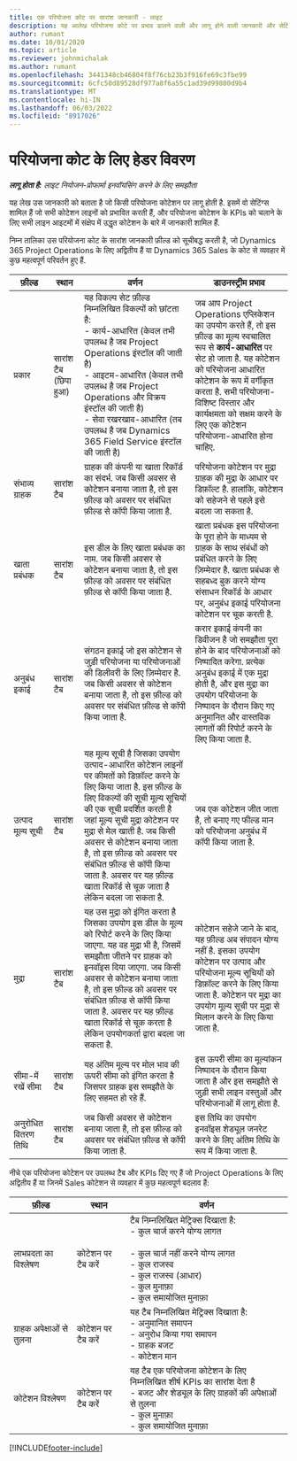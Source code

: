 ```yaml
---
title: एक परियोजना कोट पर सारांश जानकारी - लाइट
description: यह आलेख परियोजना कोटे पर प्रभाव डालने वाली और लागू होने वाली जानकारी और सेटिंग्स के बारे में जानकारी प्रदान करता है. (Sales)
author: rumant
ms.date: 10/01/2020
ms.topic: article
ms.reviewer: johnmichalak
ms.author: rumant
ms.openlocfilehash: 3441348cb46804f8f76cb23b3f916fe69c3fbe99
ms.sourcegitcommit: 6cfc50d89528df977a8f6a55c1ad39d99800d9b4
ms.translationtype: MT
ms.contentlocale: hi-IN
ms.lasthandoff: 06/03/2022
ms.locfileid: "8917026"
---
```

# <a name="header-details-for-project-quotes"></a>परियोजना कोट के लिए हेडर विवरण

_**लागू होता है:** लाइट नियोजन-प्रोफार्मा इनवॉयसिंग करने के लिए समझौता_

यह लेख उस जानकारी को बताता है जो किसी परियोजना कोटेशन पर लागू होती है. इसमें वो सेटिंग्स शामिल हैं जो सभी कोटेशन लाइनों को प्रभावित करती हैं, और परियोजना कोटेशन के KPIs को चलाने के लिए सभी लाइन आइटमों में संक्षेप में उद्धृत कोटेशन के बारे में जानकारी शामिल हैं.

निम्न तालिका उस परियोजना कोट के सारांश जानकारी फ़ील्ड को सूचीबद्ध करती है, जो Dynamics 365 Project Operations के लिए अद्वितीय हैं या Dynamics 365 Sales के कोट से व्यवहार में कुछ महत्वपूर्ण परिवर्तन हुए हैं.

| **फ़ील्ड** | **स्थान** | **वर्णन** | **डाउनस्ट्रीम प्रभाव** |
| --- | --- | --- | --- |
| प्रकार | सारांश टैब (छिपा हुआ) | यह विकल्प सेट फ़ील्ड निम्नलिखित विकल्पों को छांटता है:</br>- कार्य-आधारित (केवल तभी उपलब्ध है जब Project Operations इंस्टॉल की जाती है)</br>- आइटम-आधारित (केवल तभी उपलब्ध है जब Project Operations और विक्रय इंस्टॉल की जाती है)</br>- सेवा रखरखाव-आधारित (तब उपलब्ध है जब Dynamics 365 Field Service इंस्टॉल की जाती है) | जब आप Project Operations एप्लिकेशन का उपयोग करते हैं, तो इस फ़ील्ड का मूल्य स्वचालित रूप से **कार्य-आधारित** पर सेट हो जाता है. यह कोटेशन को परियोजना आधारित कोटेशन के रूप में वर्गीकृत करता है. सभी परियोजना-विशिष्ट विस्तार और कार्यक्षमता को सक्षम करने के लिए एक कोटेशन परियोजना-आधारित होना चाहिए. |
| संभाव्य ग्राहक | सारांश टैब | ग्राहक की कंपनी या खाता रिकॉर्ड का संदर्भ. जब किसी अवसर से कोटेशन बनाया जाता है, तो इस फ़ील्ड को अवसर पर संबंधित फ़ील्ड से कॉपी किया जाता है. | परियोजना कोटेशन पर मुद्रा ग्राहक की मुद्रा के आधार पर डिफ़ॉल्ट है. हालांकि, कोटेशन को सहेजने से पहले इसे बदला जा सकता है. |
| खाता प्रबंधक | सारांश टैब | इस डील के लिए खाता प्रबंधक का नाम. जब किसी अवसर से कोटेशन बनाया जाता है, तो इस फ़ील्ड को अवसर पर संबंधित फ़ील्ड से कॉपी किया जाता है. | खाता प्रबंधक इस परियोजना के पूरा होने के माध्यम से ग्राहक के साथ संबंधों को प्रबंधित करने के लिए ज़िम्मेदार है. खाता प्रबंधक से सहबध्द बुक करने योग्य संसाधन रिकॉर्ड के आधार पर, अनुबंध इकाई परियोजना कोटेशन पर चूक करती है. |
| अनुबंध इकाई | सारांश टैब | संगठन इकाई जो इस कोटेशन से जुड़ी परियोजना या परियोजनाओं की डिलीवरी के लिए ज़िम्मेदार है. जब किसी अवसर से कोटेशन बनाया जाता है, तो इस फ़ील्ड को अवसर पर संबंधित फ़ील्ड से कॉपी किया जाता है. | करार इकाई कंपनी का डिवीजन है जो समझौता पूरा होने के बाद परियोजनाओं को निष्पादित करेगा. प्रत्येक अनुबंध इकाई में एक मुद्रा होती है, और इस मुद्रा का उपयोग परियोजना के निष्पादन के दौरान किए गए अनुमानित और वास्तविक लागतों की रिपोर्ट करने के लिए किया जाता है. |
| उत्पाद मूल्य सूची | सारांश टैब | यह मूल्य सूची है जिसका उपयोग उत्पाद-आधारित कोटेशन लाइनों पर कीमतों को डिफ़ॉल्ट करने के लिए किया जाता है. इस फ़ील्ड के लिए विकल्पों की सूची मूल्य सूचियों की एक सूची प्रदर्शित करती है जहां मूल्य सूची मुद्रा कोटेशन पर मुद्रा से मेल खाती है. जब किसी अवसर से कोटेशन बनाया जाता है, तो इस फ़ील्ड को अवसर पर संबंधित फ़ील्ड से कॉपी किया जाता है. अवसर पर यह फ़ील्ड खाता रिकॉर्ड से चूक जाता है लेकिन बदला जा सकता है. | जब एक कोटेशन जीत जाता है, तो बनाए गए फील्ड मान को परियोजना अनुबंध में कॉपी किया जाता है. |
| मुद्रा | सारांश टैब | यह उस मुद्रा को इंगित करता है जिसका उपयोग इस डील के मूल्य को रिपोर्ट करने के लिए किया जाएगा. यह वह मुद्रा भी है, जिसमें समझौता जीतने पर ग्राहक को इनवॉइस दिया जाएगा. जब किसी अवसर से कोटेशन बनाया जाता है, तो इस फ़ील्ड को अवसर पर संबंधित फ़ील्ड से कॉपी किया जाता है. अवसर पर यह फ़ील्ड खाता रिकॉर्ड से चूक करता है लेकिन उपयोगकर्ता द्वारा बदला जा सकता है. | कोटेशन सहेजे जाने के बाद, यह फ़ील्ड अब संपादन योग्य नहीं है. इसका उपयोग कोटेशन पर उत्पाद और परियोजना मूल्य सूचियों को डिफ़ॉल्ट करने के लिए किया जाता है. कोटेशन पर मुद्रा का उपयोग मूल्य सूची पर मुद्रा से मिलान करने के लिए किया जाता है. |
| सीमा-में रखें सीमा | सारांश टैब | यह अंतिम मूल्य पर मोल भाव की ऊपरी सीमा को इंगित करता है जिसपर ग्राहक इस समझौते के लिए सहमत हो रहे हैं. | इस ऊपरी सीमा का मूल्यांकन निष्पादन के दौरान किया जाता है और इस समझौते से जुड़ी सभी लाइन वस्तुओं और परियोजनाओं में लागू होता है. |
| अनुरोधित वितरण तिथि | सारांश टैब | जब किसी अवसर से कोटेशन बनाया जाता है, तो इस फ़ील्ड को अवसर पर संबंधित फ़ील्ड से कॉपी किया जाता है. | इस तिथि का उपयोग इनवॉइस शेड्यूल जनरेट करने के लिए अंतिम तिथि के रूप में किया जाता है. |

नीचे एक परियोजना कोटेशन पर उपलब्ध टैब और KPIs दिए गए हैं जो Project Operations के लिए अद्वितीय हैं या जिनमें Sales कोटेशन से व्यवहार में कुछ महत्वपूर्ण बदलाव हैं:

| **फ़ील्ड** | **स्थान** | **वर्णन** |
| --- | --- | --- |
| लाभप्रदता का विश्लेषण | कोटेशन पर टैब करें | टैब निम्नलिखित मेट्रिक्स दिखाता है:</br>- कुल चार्ज करने योग्य लागत</br></br>- कुल चार्ज नहीं करने योग्य लागत</br>- कुल राजस्व</br>- कुल राजस्व (आधार)</br>- कुल मुनाफ़ा</br>- कुल समायोजित मुनाफ़ा|
| ग्राहक अपेक्षाओं से तुलना | कोटेशन पर टैब करें | यह टैब निम्नलिखित मेट्रिक्स दिखाता है:</br>- अनुमानित समापन</br>- अनुरोध किया गया समापन</br>- ग्राहक बजट</br>- कोटेशन मान |
| कोटेशन विश्लेषण | कोटेशन पर टैब करें | यह टैब एक परियोजना कोटेशन के लिए निम्नलिखित शीर्ष KPIs का सारांश देता है</br>- बजट और शेड्यूल के लिए ग्राहकों की अपेक्षाओं से तुलना</br>- कुल मुनाफ़ा</br>- कुल समायोजित मुनाफ़ा |


[!INCLUDE[footer-include](../../includes/footer-banner.md)]
